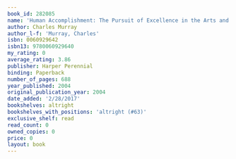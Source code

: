 ```yaml
---
book_id: 282085
name: 'Human Accomplishment: The Pursuit of Excellence in the Arts and Sciences, 800 B.C. to 1950'
author: Charles Murray
author_l-f: 'Murray, Charles'
isbn: 0060929642
isbn13: 9780060929640
my_rating: 0
average_rating: 3.86
publisher: Harper Perennial
binding: Paperback
number_of_pages: 688
year_published: 2004
original_publication_year: 2004
date_added: '2/28/2017'
bookshelves: altright
bookshelves_with_positions: 'altright (#63)'
exclusive_shelf: read
read_count: 0
owned_copies: 0
price: 0
layout: book
---
```

